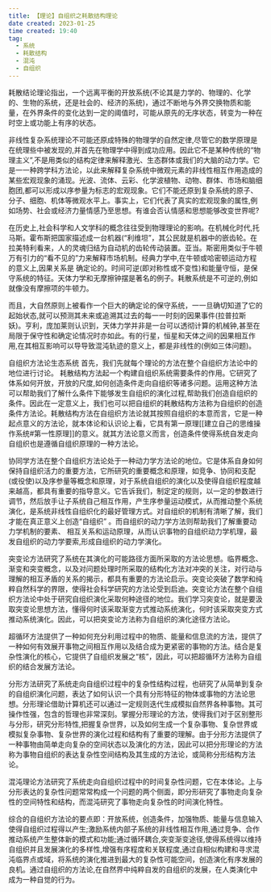 ```yaml
---
title: 【理论】自组织之耗散结构理论 
date created: 2023-01-25
time created: 19:40
tag: 
  - 系统 
  - 耗散结构 
  - 混沌 
  - 自组织
---
```



耗散结论理论指出，一个远离平衡的开放系统(不论其是力学的、物理的、化学的、生物的系统，还是社会的、经济的系统)，通过不断地与外界交换物质和能量，在外界条件的变化达到一定的阈值时，可能从原先的无序状态，转变为一种在时空上或功能上有序的状态。

非线性复杂系统理论不可能还原成特殊的物理学的自然定律,尽管它的数学原理是在统理些中被发现的,并首先在物理学中得到成功应用。因此它不是某种传统的“物理主义”,不是用类似的结构定律来解释激光、生态群体或我们的大脑的动力学。它是一一种跨学科方法论，以此来解释复杂系统中微观元素的非线性相互作用造成的某些宏观现象的涌现。光波、流体、云彩、化学波植物、动物、群体、市场和脑细胞团,都可以形成以序参量为标志的宏观现象。它们不能还原到复杂系统的原子、分子、细胞、机体等微观水平上。事实上，它们代表了真实的宏观现象的属性,例如场势、社会或经济力量情感乃至思想。有谁会否认情感和思想能够改变世界呢?

在历史上,社会科学和人文学科的概念往往受到物理理论的影响。在机械化时代,托马斯。霍布斯把国家描述成一台机器(“利维坦”，其公民就是机器中的嵌齿轮。在拉美特利看来，人的灵魂归结为自动机的齿轮传动装置。亚当。斯密用类似于牛顿万有引力的“看不见的”力来解释市场机制。经典力学中,在牛顿或哈密顿运动方程的意义上,因果关系是
确定论的。时间可逆(即对称性或不变性)和能量守恒，是保守系统的特征。天体力学和无摩擦钟摆是著名的例子。耗散系统是不可逆的,例如就像没有摩擦项的牛顿力。

而且，大自然原则上被看作一个巨大的确定论的保守系统，一一旦确切知道了它的起始状态,就可以预测其未来或追溯其过去的每一一时刻的因果事件(拉普拉斯妖)。亨利，庞加莱则认识到，天体力学并非是一台可以透彻计算的机械钟,甚至在局限于保守性和确定论情况时亦如此。有的行星，恒星和天体之间的因果相互作用,在其相互影响可以导导致混沌轨迹的意义上，都是非线性的(例如三体问题)。

自组织方法论生态系统
首先，我们先就每个理论的方法在整个自组织方法论中的地位进行讨论。
耗散结构方法起一个构建自组织系统需要条件的作用。它研究了体系如何开放，开放的尺度,如何创造条件走向自组织等诸多问题。运用这种方法可以帮助我们了解什么条件下能够发生自组织的演化过程,帮助我们创造自组织的条件。因此在一定意义上，我们也可以把自组织的耗散结构方法称为自组织的创造条件方法论。耗散结构方法在自组织方法论就其按照自组织的本意而言，它是一种起点意义的方法论，就本体论和认识论上看，它具有第一原理[[建立自己的思维操作系统#第一性原理]]的意义。就其方法论意义而言，创造条件使得系统自发走向自组织也是遵循自组织原理的一种方法论。

协同学方法在整个自组织方法论处于一种动力学方法论的地位。它是体系自身如何保持自组织活力的重要方法，它所研究的重要概念和原理，如竞争、协同和支配(或役使)以及序参量等概念和原理，对于系统自组织的演化以及使得自组织程度越来越高，都具有重要的指导意义。它告诉我们，制定定的规则，以一定的参数进行调节，然后放手让子系统自己相互作用，产生序参量运动模式，从而推动整个系统演化，是系统非线性自组织化的最好管理方式。对自组织的机制有清晰了解，我们才能在真正意义上创造“自组织” 。而自组织的动力学方法则帮助我们了解重要动力学机制的要素、 相互关系和运动原理，从而认识事物的自组织动力学机理，最发自组织的动力学要索,形成自组织的动力学演化。

突变论方法研究了系统在其演化的可能路径方面所采取的方法论思想。临界概念、渐变和突变概念，以及对问题处理时所采取的结构化方法对冲突的关注，对行动与理解的相互矛盾的关系的揭示，都具有重要的方法论启示。突变论突破了数学和纯粹自然科学的界限，使得社会科学研究的方法论受到启迪。突变论方法在整个自组织方法论中处于研究自组织演化采取何种途径的地位。我们学习突变论，就是要汲取突变论思想方法，懂得何时该采取渐变方式推动系统演化，何时该采取突变方式推动系统演化。因此，可以把突变论方法称为自组织的演化途径方法论。

超循环方法提供了一种如何充分利用过程中的物质、能量和信息流的方法，提供了一种如何有效展开事物之间相互作用以及结合成为更紧密的事物的方法。结合是复杂性演化的核心，它提供了自组织发展之“核”，因此，可以把超循环方法称为自组织的结合发展方法论。

分形方法研究了系统走向自组织过程中的复杂性结构过程，也研究了从简单到复杂的自组织演化问题，表达了如何认识一个具有分形特征的物体或事物的方法论思想。分形理论借助计算机还可以通过一定规则迭代生成模拟自然界各种事物。其可操作性强，包含的哲理也非常深刻。掌握分形理论的方法，使得我们对于区别整形与分形，研究分形特性,把握复杂世界，以及如何生成一个复杂事物、复杂世界或模拟复杂事物、复杂世界的演化过程和结构有了重要的理解。由于分形方法提供了一种事物由简单走向复杂的空间状态以及演化的方法，因此可以把分形理论的方法称为事物自组织的表达复杂性空间结构及其生成的方法论，或简称分形结构方法论。

混沌理论方法研究了系统走向自组织过程中的时间复杂性问题，它在本体论。上与分形表达的复杂性问题常常构成一个问题的两个侧面，即分形研究了事物走向复杂性的空间特性和结构，而混沌研究了事物走向复杂性的时间演化特性。

综合的自组织方法论的要点即：开放系统，创造条件，加强物质、能量与信息输入使得自组织过程得以产生;激励系统内部子系统的非线性相互作用,通过竞争、合作推动系统产生整体新的模式和功能;通过循环耦合,突变渐变途径,使得系统得以维持自组织并且发展演化的多样性,增强有序程度和关联程度,通过自相似构建和寻求混沌临界点或域，将系统的演化推进到最大的复杂性可能空间，创造演化有序发展的良机。通过自组织的方法论,在自然界中纯粹自发的自组织的发展，在人类演化中成为一种自觉的行为。

